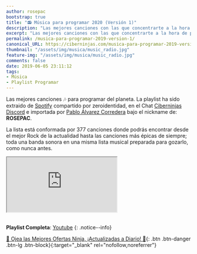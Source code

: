```yaml
---
author: rosepac
bootstrap: true
title: "📻 Música para programar 2020 (Versión 1)"
description: "Las mejores canciones con las que concentrarte a la hora de programar, desde la música más actual a canciones de lo más clásicos."
excerpt: "Las mejores canciones con las que concentrarte a la hora de programar, desde la música más actual a canciones de lo más clásicos."
permalink: /musica-para-programar-2019-version-1/
canonical_URL: https://ciberninjas.com/musica-para-programar-2019-version-1/
thumbnail: "/assets/img/musica/music_radio.jpg"
feature-img: "/assets/img/musica/music_radio.jpg"
comments: false
date: 2019-06-05 23:11:12
tags:
- Música
- Playlist Programar
---
```


Las mejores canciones 🎶 para programar del planeta. La playlist ha sido extraido de [Spotify](https://spoti.fi/2JJk1dk) compartido por zeroidentidad, en el Chat [Ciberninjas Discord](/discord/) e importada por [Pablo Álvarez Corredera](/quien-soy/) bajo el nickname de: **ROSEPAC**.

La lista está conformada por 377 canciones donde podrás encontrar desde el mejor Rock de la actualidad hasta las canciones más épicas de siempre; toda una banda sonora en una misma lista musical preparada para gozarlo, como nunca antes.

<div class="embed-responsive embed-responsive-16by9">
  <iframe class="embed-responsive-item" src="https://www.youtube-nocookie.com/embed/8u51ZY2a3Sc?rel=0" allowfullscreen></iframe>
</div><br/>

**Playlist Completa**: [Youtube](https://www.youtube.com/playlist?list=PL8M1frRRqO_o-LwsdDejTLuq3t-jZ0hKU)
{: .notice--info}

[🎁 Ojea las Mejores Ofertas Ninja, ¡Actualizadas a Diario! 🛒](https://www.amazon.es/shop/cibercursos "Los Mejores Chollos de Amazon, Ofertas Flash, Black Monday y Amazon Prime Day"){: .btn .btn-danger .btn-lg .btn-block}{:target="_blank" rel="nofollow,noreferrer"}